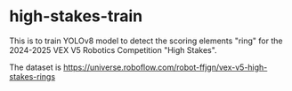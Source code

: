 ﻿# high-stakes-train

This is to train YOLOv8 model to detect the scoring elements "ring" for the 2024-2025 VEX V5 Robotics Competition "High Stakes".

The dataset is https://universe.roboflow.com/robot-ffjgn/vex-v5-high-stakes-rings
